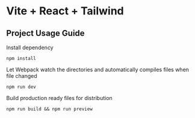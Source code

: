 # Vite + React + Tailwind

## Project Usage Guide
Install dependency

`npm install`

Let Webpack watch the directories and automatically compiles files when file changed

`npm run dev`

Build production ready files for distribution

`npm run build && npm run preview`
